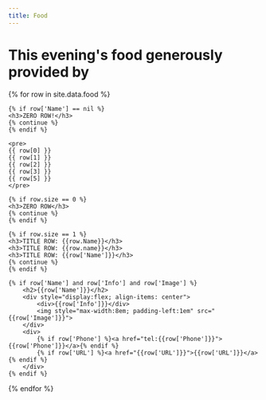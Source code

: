 ```yaml
---
title: Food
---
```

# This evening's food generously provided by

<div>
  {% for row in site.data.food %}
  
    {% if row['Name'] == nil %}
    <h3>ZERO ROW!</h3>
    {% continue %}
    {% endif %}
    
    <pre>
    {{ row[0] }}
    {{ row[1] }}
    {{ row[2] }}
    {{ row[3] }}
    {{ row[5] }}
    </pre>
    
    {% if row.size == 0 %}
    <h3>ZERO ROW</h3>
    {% continue %}
    {% endif %}
    
    {% if row.size == 1 %}
    <h3>TITLE ROW: {{row.Name}}</h3>
    <h3>TITLE ROW: {{row.name}}</h3>
    <h3>TITLE ROW: {{row['Name']}}</h3>
    {% continue %}
    {% endif %}

	{% if row['Name'] and row['Info'] and row['Image'] %}
	    <h2>{{row['Name']}}</h2>
		<div style="display:flex; align-items: center">
			<div>{{row['Info']}}</div>
			<img style="max-width:8em; padding-left:1em" src="{{row['Image']}}">
		</div>
		<div>
			{% if row['Phone'] %}<a href="tel:{{row['Phone']}}">{{row['Phone']}}</a>{% endif %}
			{% if row['URL'] %}<a href="{{row['URL']}}">{{row['URL']}}</a>{% endif %}
		</div>
	{% endif %}
  {% endfor %}
</div>
